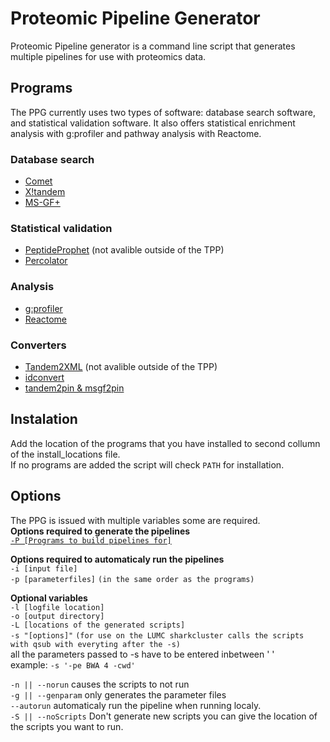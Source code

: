 Proteomic Pipeline Generator
============================

Proteomic Pipeline generator is a command line script that generates multiple pipelines for use with proteomics data.

## Programs
The PPG currently uses two types of software: database search software, and statistical validation software. It also offers statistical enrichment analysis with g:profiler and pathway analysis with Reactome.

### Database search
  * [Comet](http://comet-ms.sourceforge.net/)
  * [X!tandem](https://www.thegpm.org/tandem/)
  * [MS-GF+](https://omics.pnl.gov/software/ms-gf)
  
### Statistical validation
  * [PeptideProphet](https://sourceforge.net/projects/sashimi/files/Trans-Proteomic%20Pipeline%20%28TPP%29/) (not avalible outside of the TPP)
  * [Percolator](https://github.com/percolator/percolator/wiki)

### Analysis
 * [g:profiler](https://biit.cs.ut.ee/gprofiler/page/docs)
 * [Reactome](https://reactome.org/)  
   
### Converters
 * [Tandem2XML](https://sourceforge.net/projects/sashimi/files/Trans-Proteomic%20Pipeline%20%28TPP%29/) (not avalible outside of the TPP)   
 * [idconvert](http://proteowizard.sourceforge.net/download.html)   
 * [tandem2pin & msgf2pin](https://github.com/percolator/percolator/wiki)   

## Instalation
Add the location of the programs that you have installed to second collumn of the install_locations file.  
If no programs are added the script will check `PATH` for installation.  

## Options
The PPG is issued with multiple variables some are required.  
**Options required to generate the pipelines**  
[`-P [Programs to build pipelines for]`](https://github.com/pieterklap/Pipeline#Programs)  


**Options required to automaticaly run the pipelines**  
`-i [input file]`  
`-p [parameterfiles]` `(in the same order as the programs)`      

**Optional variables**  
`-l [logfile location]`   
`-o [output directory]`  
`-L [locations of the generated scripts]`   
`-s "[options]"` `(for use on the LUMC sharkcluster calls the scripts with qsub with everyting after the -s)`  
 all the parameters passed to -s have to be entered inbetween ' '  
 example: `-s '-pe BWA 4 -cwd'`
 
 `-n || --norun` causes the scripts to not run   
 `-g || --genparam` only generates the parameter files   
`--autorun` automaticaly run the pipeline when running localy.   
 `-S || --noScripts` Don't generate new scripts you can give the location of the scripts you want to run.   
